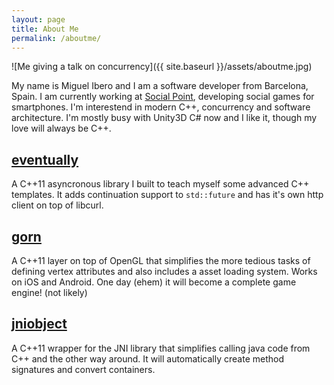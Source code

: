 ```yaml
---
layout: page
title: About Me
permalink: /aboutme/
---
```


![Me giving a talk on concurrency]({{ site.baseurl }}/assets/aboutme.jpg)

My name is Miguel Ibero and I am a software developer from Barcelona, Spain.
I am currently working at [Social Point](http://www.socialpoint.es),
developing social games for smartphones. I'm interestend in modern C++,
concurrency and software architecture. I'm mostly busy with Unity3D
C# now and I like it, though my love will always be C++.

## [eventually](https://github.com/miguelibero/eventually)

A C++11 asyncronous library I built to teach myself some advanced C++
templates. It adds continuation support to `std::future` and has it's
own http client on top of libcurl.


## [gorn](https://github.com/miguelibero/gorn)

A C++11 layer on top of OpenGL that simplifies the more tedious tasks
of defining vertex attributes and also includes a asset loading system.
Works on iOS and Android. One day (ehem) it will become a complete
game engine! (not likely)

## [jniobject](https://github.com/miguelibero/jniobject)

A C++11 wrapper for the JNI library that simplifies calling java code
from C++ and the other way around. It will automatically create method
signatures and convert containers.
